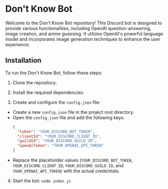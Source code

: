# Don't Know Bot

Welcome to the Don't Know Bot repository! This Discord bot is designed to provide various functionalities, including OpenAI question-answering, image creation, and anime guessing. It utilizes OpenAI's powerful language model and incorporates image generation techniques to enhance the user experience.

## Installation

To run the Don't Know Bot, follow these steps:

1. Clone the repository:






2. Install the required dependencies:




3. Create and configure the `config.json` file:
- Create a new `config.json` file in the project root directory.
- Open the `config.json` file and add the following keys:
  ```json
  {
    "token": "YOUR_DISCORD_BOT_TOKEN",
    "clientId": "YOUR_DISCORD_CLIENT_ID",
    "guildId": "YOUR_DISCORD_GUILD_ID",
    "openAiToken": "YOUR_OPENAI_API_TOKEN"
  }
  ```
- Replace the placeholder values (`YOUR_DISCORD_BOT_TOKEN`, `YOUR_DISCORD_CLIENT_ID`, `YOUR_DISCORD_GUILD_ID`, and `YOUR_OPENAI_API_TOKEN`) with the actual credentials.

4. Start the bot: `node index.js`



